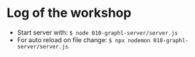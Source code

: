 # Log of the workshop

- Start server with: `$ node 010-graphl-server/server.js`
- For auto reload on file change: `$ npx nodemon 010-graphl-server/server.js`